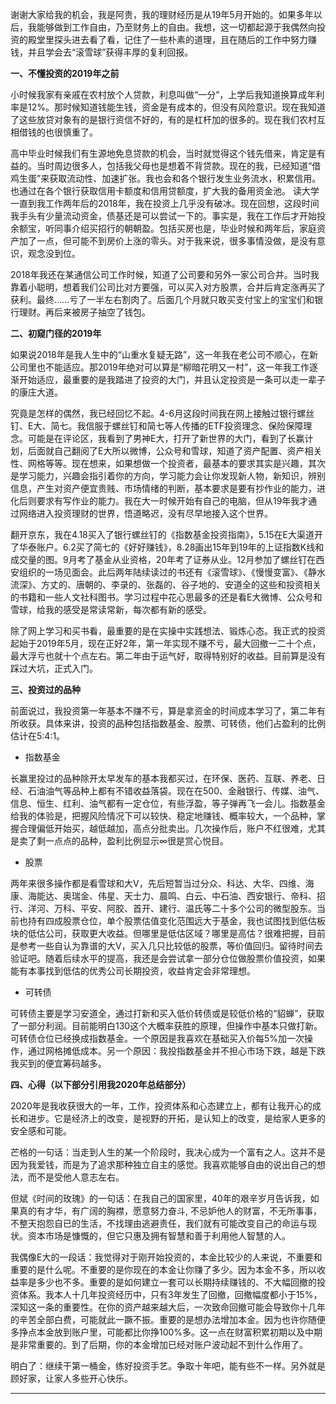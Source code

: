 谢谢大家给我的机会，我是阿贵，我的理财经历是从19年5月开始的。如果多年以后，我能够做到工作自由，乃至财务上的自由。我想，这一切都起源于我偶然向投资的殿堂里探头进去看了看，记住了一些朴素的道理，且在随后的工作中努力赚钱，并且学会去“滚雪球”获得丰厚的复利回报。

**一、不懂投资的2019年之前**

小时候我家有亲戚在农村放个人贷款，利息叫做“一分”，上学后我知道换算成年利率是12%。那时候知道钱能生钱，资金是有成本的，但没有风险意识。现在我知道了这些放贷对象有的是银行资信不好的，有的是杠杆加的很多的。现在我们农村互相借钱的也很慎重了。

高中毕业时候我们有生源地免息贷款的机会，当时就觉得这个钱先借来，肯定是有益的。当时周边很多人，包括我父母也是想着不背贷款。现在的我，已经知道“借鸡生蛋”来获取流动性、加速扩张。我也会和各个银行发生业务流水，积累信用。也通过在各个银行获取信用卡额度和信用贷额度，扩大我的备用资金池。
读大学一直到我工作两年后的2018年，我在投资上几乎没有破冰。现在回想，这段时间我手头有少量流动资金，债基还是可以尝试一下的。事实是，我在工作后才开始投余额宝，听同事介绍买招行的朝朝盈。包括买房也是，毕业时候和两年后，家庭资产加了一点，但可能不到房价上涨的零头。对于我来说，很多事情没做，是没有意识，观念没到位。

2018年我还在某通信公司工作时候，知道了公司要和另外一家公司合并。当时我靠着小聪明，想着我们公司比对方要强，可以买入对方股票，合并后肯定涨再买了获利。最终……亏了一半左右割肉了。后面几个月就只敢买支付宝上的宝宝们和银行理财。再后来被房子抽空了钱包。

**二、初窥门径的2019年**

 如果说2018年是我人生中的“山重水复疑无路”，这一年我在老公司不顺心，在新公司里也不能适应。那2019年绝对可以算是“柳暗花明又一村”，这一年我工作逐渐开始适应，最重要的是我踏进了投资的大门，并且认定投资是一条可以走一辈子的康庄大道。

究竟是怎样的偶然，我已经回忆不起。4-6月这段时间我在网上接触过银行螺丝钉、E大、简七。我信服于螺丝钉和简七等人传播的ETF投资理念、保险保障理念。可能是在评论区，我看到了男神E大，打开了新世界的大门，看到了长赢计划，后面就自己翻阅了E大所以微博，公众号和雪球，知道了资产配置、资产相关性、网格等等。现在想来，如果想做一个投资者，最基本的要求其实是兴趣，其次是学习能力，兴趣会指引着你的方向，学习能力会让你发现新人物，新知识，辨别信息，产生对资产便宜贵贱、市场情绪的判断，基本要求是要有抄作业的能力，进化后则要求有写作业的能力。我在大一时候开始有自己的电脑，但从19年我才通过网络进入投资理财的世界，悟道略迟，没有尽早地接入这个世界。

翻开京东，我在4.18买入了银行螺丝钉的《指数基金投资指南》，5.15在E大渠道开了华泰账户。6.2买了简七的《好好赚钱》，8.28画出15年到19年的上证指数K线和成交量的图。9月考了基金从业资格，20年考了证券从业。12月参加了螺丝钉在西安组织的一场见面会。此后两年陆续读过的书还有《滚雪球》、《慢慢变富》、《静水流深》、方丈的、唐朝的、李录的、张磊的、谷子地的、安道全的这些和投资相关的书籍和一些人文社科图书。学习过程中花心思最多的还是看E大微博、公众号和雪球，给我的感受是常读常新，每次都有新的感受。

除了网上学习和买书看，最重要的是在实操中实践想法、锻炼心态。我正式的投资起始于2019年5月，现在正好2年，第一年实现不赚不亏，最大回撤一二十个点，最大浮亏也就十个点左右。第二年由于运气好，取得特别好的收益。目前算是没有踩过大坑，正式入门。

**三、投资过的品种**

前面说过，我投资第一年基本不赚不亏，算是拿资金的时间成本学习了，第二年有所收获。具体来讲，投资的品种包括指数基金、股票、可转债，他们占盈利的比例估计在5:4:1。

- 指数基金

长赢里投过的品种除开太早发车的基本我都买过，在环保、医药、互联、养老、日经、石油油气等品种上都有不错收益落袋。现在在500、金融银行、传媒、油气、信息、恒生、红利、油气都有一定仓位，有些浮盈，等子弹再飞一会儿。指数基金给我的体验是，把握风险情况下可以较快、稳定地赚钱、概率较大，一个品种，掌握合理偏低开始买，越低越加，高点分批卖出。几次操作后，账户不红很难，尤其是卖了剩一点点的品种，盈利比例显示∞很是赏心悦目。

- 股票

两年来很多操作都是看雪球和大V，先后短暂当过分众、科达、大华、四维、海康、海能达、奥瑞金、伟星、天士力、晨鸣、白云、中石油、西安银行、帝科、招行、洋河、万科、平安、阿胶、首开、建行、温氏等二十多个公司的微型股东。当前也持有四成股票仓位，单个股票估值变化范围远大于基金，我也试图找到低估板块的低估公司，获取更大收益。但哪里是低估区域？哪里是高估？很难把握，目前是参考一些自认为靠谱的大V，买入几只比较低的股票，等价值回归。留待时间去验证吧。随着后续水平的提高，我还是会尝试拿一部分仓位做股票价值投资，如果能有本事找到低估的优秀公司长期投资，收益肯定会非常理想。

- 可转债

可转债主要是学习安道全，通过打新和买入低价转债或是较低价格的“貂蝉”，获取了一部分利润。目前能明白130这个大概率获胜的原理，但操作中基本只做打新。可转债仓位已经换成指数基金。一个原因是我喜欢在基础买入价每5%加一次操作，通过网格摊低成本。另一个原因：我投指数基金并不担心市场下跌，越是下跌我买到的便宜筹码越多。

**四、心得（以下部分引用我2020年总结部分）**

2020年是我收获很大的一年，工作，投资体系和心态建立上，都有让我开心的成长和进步。它是经济上的改变，是视野的开拓，是认知上的改变，是给家人更多的安全感和可能。

芒格的一句话：当走到人生的某一个阶段时，我决心成为一个富有之人。这并不是因为我爱钱，而是为了追求那种独立自主的感觉。我喜欢能够自由的说出自己的想法，而不是受他人意志左右。

但斌《时间的玫瑰》的一句话：在我自己的国家里，40年的艰辛岁月告诉我，如果真的有才华，有广阔的胸襟，愿意努力奋斗, 不忌妒他人的财富，不无所事事，不整天抱怨自已的生活，不找理由逃避责任，我们就有可能改变自己的命运与现状。资本市场是慷慨的，但它只惠及拥有智慧和善于利用他人智慧的人。

我偶像E大的一段话：我觉得对于刚开始投资的，本金比较少的人来说，不重要和重要的是什么呢。不重要的是你现在的本金让你赚了多少。因为本金不多，所以收益率是多少也不多。重要的是如何建立一套可以长期持续赚钱的、不大幅回撤的投资体系。我本人十几年投资经历中，只有3年发生了回撤，回撤幅度都小于15%，深知这一条的重要性。在你的资产越来越大后，一次致命回撤可能会导致你十几年的辛苦全部白费，可能就此一蹶不振。重要的是想办法增加本金。因为也许你随便多挣点本金放到账户里，可能都比你挣100%多。这一点在财富积累初期以及中期是非常重要的。到了后期，你的本金增加已经对账户波动起不到什么作用了。

明白了：继续干第一桶金，练好投资手艺。争取十年吧，能有些不一样。另外就是顾好家，让家人多些开心快乐。

------

